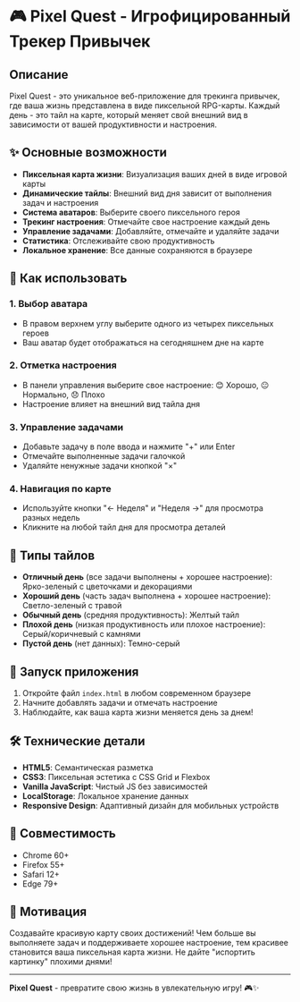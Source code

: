 # 🎮 Pixel Quest - Игрофицированный Трекер Привычек

## Описание

Pixel Quest - это уникальное веб-приложение для трекинга привычек, где ваша жизнь представлена в виде пиксельной RPG-карты. Каждый день - это тайл на карте, который меняет свой внешний вид в зависимости от вашей продуктивности и настроения.

## ✨ Основные возможности

- **Пиксельная карта жизни**: Визуализация ваших дней в виде игровой карты
- **Динамические тайлы**: Внешний вид дня зависит от выполнения задач и настроения
- **Система аватаров**: Выберите своего пиксельного героя
- **Трекинг настроения**: Отмечайте свое настроение каждый день
- **Управление задачами**: Добавляйте, отмечайте и удаляйте задачи
- **Статистика**: Отслеживайте свою продуктивность
- **Локальное хранение**: Все данные сохраняются в браузере

## 🎯 Как использовать

### 1. Выбор аватара
- В правом верхнем углу выберите одного из четырех пиксельных героев
- Ваш аватар будет отображаться на сегодняшнем дне на карте

### 2. Отметка настроения
- В панели управления выберите свое настроение: 😊 Хорошо, 😐 Нормально, 😞 Плохо
- Настроение влияет на внешний вид тайла дня

### 3. Управление задачами
- Добавьте задачу в поле ввода и нажмите "+" или Enter
- Отмечайте выполненные задачи галочкой
- Удаляйте ненужные задачи кнопкой "×"

### 4. Навигация по карте
- Используйте кнопки "← Неделя" и "Неделя →" для просмотра разных недель
- Кликните на любой тайл дня для просмотра деталей

## 🎨 Типы тайлов

- **Отличный день** (все задачи выполнены + хорошее настроение): Ярко-зеленый с цветочками и декорациями
- **Хороший день** (часть задач выполнена + хорошее настроение): Светло-зеленый с травой
- **Обычный день** (средняя продуктивность): Желтый тайл
- **Плохой день** (низкая продуктивность или плохое настроение): Серый/коричневый с камнями
- **Пустой день** (нет данных): Темно-серый

## 🚀 Запуск приложения

1. Откройте файл `index.html` в любом современном браузере
2. Начните добавлять задачи и отмечать настроение
3. Наблюдайте, как ваша карта жизни меняется день за днем!

## 🛠️ Технические детали

- **HTML5**: Семантическая разметка
- **CSS3**: Пиксельная эстетика с CSS Grid и Flexbox
- **Vanilla JavaScript**: Чистый JS без зависимостей
- **LocalStorage**: Локальное хранение данных
- **Responsive Design**: Адаптивный дизайн для мобильных устройств

## 📱 Совместимость

- Chrome 60+
- Firefox 55+
- Safari 12+
- Edge 79+

## 🎯 Мотивация

Создавайте красивую карту своих достижений! Чем больше вы выполняете задач и поддерживаете хорошее настроение, тем красивее становится ваша пиксельная карта жизни. Не дайте "испортить картинку" плохими днями!

---

**Pixel Quest** - превратите свою жизнь в увлекательную игру! 🎮✨
